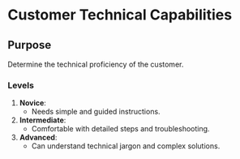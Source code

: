 # Customer Technical Capabilities

## Purpose
Determine the technical proficiency of the customer.

### Levels
1. **Novice**:
   - Needs simple and guided instructions.
2. **Intermediate**:
   - Comfortable with detailed steps and troubleshooting.
3. **Advanced**:
   - Can understand technical jargon and complex solutions.

